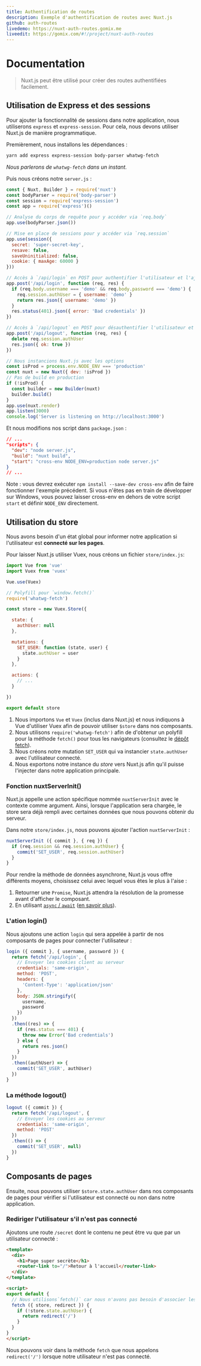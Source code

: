 ```yaml
---
title: Authentification de routes
description: Exemple d'authentification de routes avec Nuxt.js
github: auth-routes
livedemo: https://nuxt-auth-routes.gomix.me
liveedit: https://gomix.com/#!/project/nuxt-auth-routes
---
```


# Documentation

> Nuxt.js peut être utilisé pour créer des routes authentifiées facilement.

## Utilisation de Express et des sessions

Pour ajouter la fonctionnalité de sessions dans notre application, nous utiliserons `express` et `express-session`. Pour cela, nous devons utiliser Nuxt.js de manière programmatique.

Premièrement, nous installons les dépendances :

```bash
yarn add express express-session body-parser whatwg-fetch
```

*Nous parlerons de `whatwg-fetch` dans un instant.*

Puis nous créons notre `server.js` :

```js
const { Nuxt, Builder } = require('nuxt')
const bodyParser = require('body-parser')
const session = require('express-session')
const app = require('express')()

// Analyse du corps de requête pour y accéder via `req.body`
app.use(bodyParser.json())

// Mise en place de sessions pour y accéder via `req.session`
app.use(session({
  secret: 'super-secret-key',
  resave: false,
  saveUninitialized: false,
  cookie: { maxAge: 60000 }
}))

// Accès à `/api/login` en POST pour authentifier l'utilisateur et l'ajouter à `req.session.authUser`
app.post('/api/login', function (req, res) {
  if (req.body.username === 'demo' && req.body.password === 'demo') {
    req.session.authUser = { username: 'demo' }
    return res.json({ username: 'demo' })
  }
  res.status(401).json({ error: 'Bad credentials' })
})

// Accès à `/api/logout` en POST pour désauthentifier l'utilisateur et le retirer de `req.session`
app.post('/api/logout', function (req, res) {
  delete req.session.authUser
  res.json({ ok: true })
})

// Nous instancions Nuxt.js avec les options
const isProd = process.env.NODE_ENV === 'production'
const nuxt = new Nuxt({ dev: !isProd })
// Pas de build en production
if (!isProd) {
  const builder = new Builder(nuxt)
  builder.build()
}
app.use(nuxt.render)
app.listen(3000)
console.log('Server is listening on http://localhost:3000')
```

Et nous modifions nos script dans `package.json` :

```json
// ...
"scripts": {
  "dev": "node server.js",
  "build": "nuxt build",
  "start": "cross-env NODE_ENV=production node server.js"
}
// ...
```

Note : vous devrez exécuter `npm install --save-dev cross-env` afin de faire fonctionner l'exemple précédent. Si vous n'êtes pas en train de développer sur Windows, vous pouvez laisser cross-env en dehors de votre script `start` et définir `NODE_ENV` directement.

## Utilisation du store

Nous avons besoin d'un état global pour informer notre application si l'utilisateur est **connecté sur les pages**.

Pour laisser Nuxt.js utiliser Vuex, nous créons un fichier `store/index.js`:

```js
import Vue from 'vue'
import Vuex from 'vuex'

Vue.use(Vuex)

// Polyfill pour `window.fetch()`
require('whatwg-fetch')

const store = new Vuex.Store({

  state: {
    authUser: null
  },

  mutations: {
    SET_USER: function (state, user) {
      state.authUser = user
    }
  },

  actions: {
    // ...
  }

})

export default store
```

1. Nous importons `Vue` et `Vuex` (inclus dans Nuxt.js) et nous indiquons à Vue d'utiliser Vuex afin de pouvoir utiliser `$store` dans nos composants.
2. Nous utilisons `require('whatwg-fetch')` afin de d'obtenur un polyfill pour la méthode `fetch()` pour tous les navigateurs (consultez le [dépôt fetch](https://github.com/github/fetch)).
3. Nous créons notre mutation `SET_USER` qui va instancier `state.authUser` avec l'utilisateur connecté.
4. Nous exportons notre instance du *store* vers Nuxt.js afin qu'il puisse l'injecter dans notre application principale.

### Fonction nuxtServerInit()

Nuxt.js appelle une action spécifique nommée `nuxtServerInit` avec le contexte comme argument. Ainsi, lorsque l'application sera chargée, le store sera déjà rempli avec certaines données que nous pouvons obtenir du serveur.

Dans notre `store/index.js`, nous pouvons ajouter l'action `nuxtServerInit` :

```js
nuxtServerInit ({ commit }, { req }) {
  if (req.session && req.session.authUser) {
    commit('SET_USER', req.session.authUser)
  }
}
```

Pour rendre la méthode de données asynchrone, Nuxt.js vous offre différents moyens, choisissez celui avec lequel vous êtes le plus à l'aise :

1. Retourner une `Promise`, Nuxt.js attendra la résolution de la promesse avant d'afficher le composant.
2. En utilisant [`async` / `await`](https://github.com/lukehoban/ecmascript-asyncawait) ([en savoir plus](https://zeit.co/blog/async-and-await)).

### L'ation login()

Nous ajoutons une action `login` qui sera appelée à partir de nos composants de pages pour connecter l'utilisateur :

```js
login ({ commit }, { username, password }) {
  return fetch('/api/login', {
    // Envoyer les cookies client au serveur
    credentials: 'same-origin',
    method: 'POST',
    headers: {
      'Content-Type': 'application/json'
    },
    body: JSON.stringify({
      username,
      password
    })
  })
  .then((res) => {
    if (res.status === 401) {
      throw new Error('Bad credentials')
    } else {
      return res.json()
    }
  })
  .then((authUser) => {
    commit('SET_USER', authUser)
  })
}
```

### La méthode logout()

```js
logout ({ commit }) {
  return fetch('/api/logout', {
    // Envoyer les cookies au serveur
    credentials: 'same-origin',
    method: 'POST'
  })
  .then(() => {
    commit('SET_USER', null)
  })
}
```

## Composants de pages

Ensuite, nous pouvons utiliser `$store.state.authUser` dans nos composants de pages pour vérifier si l'utilisateur est connecté ou non dans notre application.

### Rediriger l'utilisateur s'il n'est pas connecté

Ajoutons une route `/secret` dont le contenu ne peut être vu que par un utilisateur connecté :

```html
<template>
  <div>
    <h1>Page super secrète</h1>
    <router-link to="/">Retour à l'accueil</router-link>
  </div>
</template>

<script>
export default {
  // Nous utilisons`fetch()` car nous n'avons pas besoin d'associer les données à ce composant
  fetch ({ store, redirect }) {
    if (!store.state.authUser) {
      return redirect('/')
    }
  }
}
</script>
```

Nous pouvons voir dans la méthode `fetch` que nous appelons `redirect('/')` lorsque notre utilisateur n'est pas connecté.
